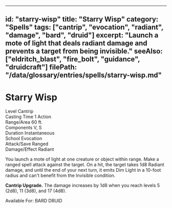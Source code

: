 
---
id: "starry-wisp"
title: "Starry Wisp"
category: "Spells"
tags: ["cantrip", "evocation", "radiant", "damage", "bard", "druid"]
excerpt: "Launch a mote of light that deals radiant damage and prevents a target from being invisible."
seeAlso: ["eldritch_blast", "fire_bolt", "guidance", "druidcraft"]
filePath: "/data/glossary/entries/spells/starry-wisp.md"
---
<div class="spell-card">
  <div class="spell-card-header">
    <h1 class="spell-card-title">Starry Wisp</h1>
  </div>
  <div class="spell-card-divider"></div>
  <div class="spell-card-stats-grid">
    <div class="spell-card-stat">
      <span class="spell-card-stat-label">Level</span>
      <span class="spell-card-stat-value">Cantrip</span>
    </div>
    <div class="spell-card-stat">
      <span class="spell-card-stat-label">Casting Time</span>
      <span class="spell-card-stat-value">1 Action</span>
    </div>
    <div class="spell-card-stat">
      <span class="spell-card-stat-label">Range/Area</span>
      <span class="spell-card-stat-value">60 ft.</span>
    </div>
    <div class="spell-card-stat">
      <span class="spell-card-stat-label">Components</span>
      <span class="spell-card-stat-value">V, S</span>
    </div>
    <div class="spell-card-stat">
      <span class="spell-card-stat-label">Duration</span>
      <span class="spell-card-stat-value">Instantaneous</span>
    </div>
    <div class="spell-card-stat">
      <span class="spell-card-stat-label">School</span>
      <span class="spell-card-stat-value">Evocation</span>
    </div>
    <div class="spell-card-stat">
      <span class="spell-card-stat-label">Attack/Save</span>
      <span class="spell-card-stat-value">Ranged</span>
    </div>
    <div class="spell-card-stat">
      <span class="spell-card-stat-label">Damage/Effect</span>
      <span class="spell-card-stat-value">Radiant</span>
    </div>
  </div>
  <div class="spell-card-divider"></div>
  <p class="spell-card-description">
    You launch a mote of light at one creature or object within range. Make a ranged spell attack against the target. On a hit, the target takes 1d8 Radiant damage, and until the end of your next turn, it emits <span data-term-id="dim_light" class="glossary-term-link-from-markdown">Dim Light</span> in a 10-foot radius and can't benefit from the <span data-term-id="invisible_condition" class="glossary-term-link-from-markdown">Invisible</span> condition.
  </p>
  <p class="spell-card-description">
    <strong>Cantrip Upgrade.</strong> The damage increases by 1d8 when you reach levels 5 (2d8), 11 (3d8), and 17 (4d8).
  </p>
  <div class="spell-card-tags-section">
    <span class="spell-card-tags-label">Available For:</span>
    <span class="spell-card-tag">BARD</span>
    <span class="spell-card-tag">DRUID</span>
  </div>
</div>
